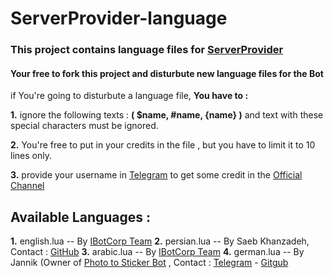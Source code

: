 # ServerProvider-language
### This project contains language files for [ServerProvider](https://t.me/serverproviderbot)


#### Your free to fork this project and disturbute new language files for the Bot

if You're going to disturbute a language file, **You have to :**

**1.** ignore the following texts : **( $name, #name, {name} )** and text with these special characters must be ignored.

**2.** You're free to put in your credits in the file , but you have to limit it to 10 lines only.

**3.** provide your username in [Telegram](https://Telegram.com) to get some credit in the [Official Channel](https://t.me/ibcorp)



## Available Languages :
**1.** english.lua -- By [IBotCorp Team](https://t.me/IBCorp)
**2.** persian.lua -- By Saeb Khanzadeh, Contact : [GitHub](https://github.com/famousman)
**3.** arabic.lua  -- By [IBotCorp Team](https://t.me/IBCorp)
**4.** german.lua  -- By Jannik (Owner of [Photo to Sticker Bot](https://t.me/photo2stickerbot) , Contact : [Telegram](https://t.me/bergfreak) - [Gitgub](https://github.com/code1mountain)
